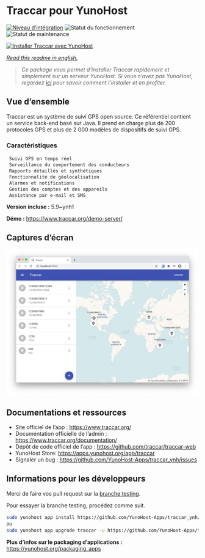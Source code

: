 <!--
N.B.: This README was automatically generated by https://github.com/YunoHost/apps/tree/master/tools/README-generator
It shall NOT be edited by hand.
-->

# Traccar pour YunoHost

[![Niveau d’intégration](https://dash.yunohost.org/integration/traccar.svg)](https://dash.yunohost.org/appci/app/traccar) ![Statut du fonctionnement](https://ci-apps.yunohost.org/ci/badges/traccar.status.svg) ![Statut de maintenance](https://ci-apps.yunohost.org/ci/badges/traccar.maintain.svg)

[![Installer Traccar avec YunoHost](https://install-app.yunohost.org/install-with-yunohost.svg)](https://install-app.yunohost.org/?app=traccar)

*[Read this readme in english.](./README.md)*

> *Ce package vous permet d’installer Traccar rapidement et simplement sur un serveur YunoHost.
Si vous n’avez pas YunoHost, regardez [ici](https://yunohost.org/#/install) pour savoir comment l’installer et en profiter.*

## Vue d’ensemble

Traccar est un système de suivi GPS open source. Ce référentiel contient un service back-end basé sur Java. Il prend en charge plus de 200 protocoles GPS et plus de 2 000 modèles de dispositifs de suivi GPS.

### Caractéristiques

     Suivi GPS en temps réel
     Surveillance du comportement des conducteurs
     Rapports détaillés et synthétiques
     Fonctionnalité de géolocalisation
     Alarmes et notifications
     Gestion des comptes et des appareils
     Assistance par e-mail et SMS

**Version incluse :** 5.9~ynh1

**Démo :** https://www.traccar.org/demo-server/

## Captures d’écran

![Capture d’écran de Traccar](./doc/screenshots/screenshot.png)

## Documentations et ressources

* Site officiel de l’app : <https://www.traccar.org/>
* Documentation officielle de l’admin : <https://www.traccar.org/documentation/>
* Dépôt de code officiel de l’app : <https://github.com/traccar/traccar-web>
* YunoHost Store: <https://apps.yunohost.org/app/traccar>
* Signaler un bug : <https://github.com/YunoHost-Apps/traccar_ynh/issues>

## Informations pour les développeurs

Merci de faire vos pull request sur la [branche testing](https://github.com/YunoHost-Apps/traccar_ynh/tree/testing).

Pour essayer la branche testing, procédez comme suit.

``` bash
sudo yunohost app install https://github.com/YunoHost-Apps/traccar_ynh/tree/testing --debug
ou
sudo yunohost app upgrade traccar -u https://github.com/YunoHost-Apps/traccar_ynh/tree/testing --debug
```

**Plus d’infos sur le packaging d’applications :** <https://yunohost.org/packaging_apps>